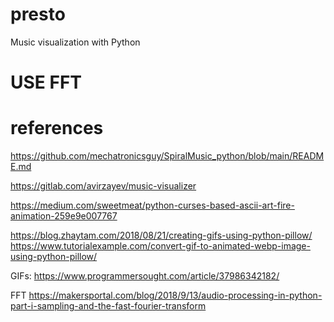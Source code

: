 # presto
Music visualization with Python



# USE FFT



# references
https://github.com/mechatronicsguy/SpiralMusic_python/blob/main/README.md

https://gitlab.com/avirzayev/music-visualizer

https://medium.com/sweetmeat/python-curses-based-ascii-art-fire-animation-259e9e007767

https://blog.zhaytam.com/2018/08/21/creating-gifs-using-python-pillow/
https://www.tutorialexample.com/convert-gif-to-animated-webp-image-using-python-pillow/

GIFs:
https://www.programmersought.com/article/37986342182/

FFT
https://makersportal.com/blog/2018/9/13/audio-processing-in-python-part-i-sampling-and-the-fast-fourier-transform